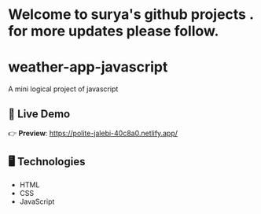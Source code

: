 



# Welcome to surya's github projects . for more updates please follow.



# weather-app-javascript
A mini logical project of javascript



## 🔴 Live Demo

👉 **Preview**: https://polite-jalebi-40c8a0.netlify.app/

## 🖥️ Technologies

- HTML
- CSS
- JavaScript

